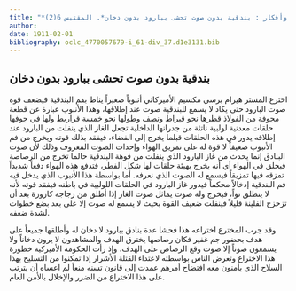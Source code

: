 ```yaml
---
title: "*أخبار وأفكار : بندقية بدون صوت تحشى ببارود بدون دخان*. المقتبس 6(2)"
author: 
date: 1911-02-01
bibliography: oclc_4770057679-i_61-div_37.d1e3131.bib
---
```




##  بندقية بدون صوت   تحشى ببارود بدون دخان 


 اخترع  المستر هيرام برسي مكسيم  الأميركاني أنبوباً صغيراً يناط بفم البندقية فيضعف قوة صوت البارود حتى يكاد لا يسمع للبندقية صوت عند إطلاقها، وهذا الأنبوب عبارة عن قطعة مجوفة من الفولاذ قطرها نحو قيراط ونصف وطولها نحو  خمسة  قراريط ولها في جوفها حلقات معدنية لولبية ناتئة من جدرانها الداخلية تجعل الغاز الذي ينفلت من البارود عند إطلاقه يدور في هذه الحلقات قبلما يخرج إلى الفضاء، فيفقد بذلك قوته ويخرج من فم الأنبوب ضعيفاً لا قوة له على تمزيق الهواء وإحداث الصوت المعروف وذلك لأن صوت البنادق إنما يحدث من غاز البارود الذي ينفلت من فوهة البندقية حالما تخرج من الرصاصة فيحلق في الهواء أي أنه يخرج بهيئة حلقات لها شكل الفطر، فتدفع هذه الهواء دفعاً شديداً تمزقه فيها تمزيقاً فيسمع له الصوت الذي نعرفه.   أما بواسطة هذا الأنبوب الذي يدخل فيه فم البندقية إدخالاً محكماً فيدور غاز البارود في الحلقات اللولبية في باطنه فيفقد قوته لأنه لا ينطلق تواً، فيخرج وله صوت يماثل صوت الغاز إذا أطلق من زجاجة كازوزة بعد أن تزحزح الفلينة قليلاً فينفلت ضعيف القوة بحيث لا يسمع له صوت إلا على بعد بضع خطوات لشدة ضعفه. 

 وقد جرب المخترع اختراعه هذا فحشا عدة بنادق ببارود لا دخان له وأطلقها جميعاً على   هدف بحضور جم غفير فكان رصاصها يخترق الهدف والمشاهدون لا يرون دخاناً ولا يسمعون صوتاً إلا صوت وقع الرصاص على الهدف، وإذ رأت الحكومة الأميركية خطورة هذا الاختراع وتعرض الناس بواسطته لاعتداء القتلة الأشرار إذا تمكنوا من التسليح بهذا السلاح الذي يأمنون معه افتضاح أمرهم عمدت إلى قانون تسنه منعاً لم اعساه أن يترتب على هذا الاختراع من الضرر والإخلال بالأمن العام. 
